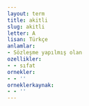 ```yaml
---
layout: term
title: akitli
slug: akitli
letter: A
lisan: Türkçe
anlamlar:
- Sözleşme yapılmış olan
ozellikler:
- - sıfat
ornekler:
- - ''
orneklerkaynak:
- - ''
---
```

